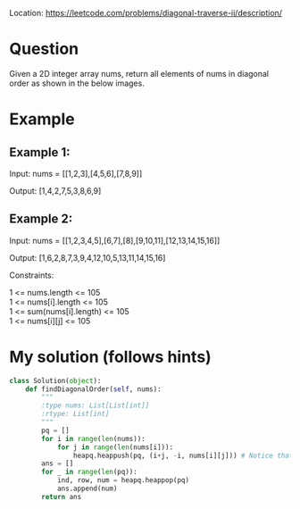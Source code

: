 Location: https://leetcode.com/problems/diagonal-traverse-ii/description/
# Question
Given a 2D integer array nums, return all elements of nums in diagonal order as shown in the below images.
 
# Example

## Example 1:

Input: nums = [[1,2,3],[4,5,6],[7,8,9]]

Output: [1,4,2,7,5,3,8,6,9]

## Example 2:

Input: nums = [[1,2,3,4,5],[6,7],[8],[9,10,11],[12,13,14,15,16]]

Output: [1,6,2,8,7,3,9,4,12,10,5,13,11,14,15,16]


Constraints:

1 <= nums.length <= 105\
1 <= nums[i].length <= 105\
1 <= sum(nums[i].length) <= 105\
1 <= nums[i][j] <= 105
 

# My solution (follows hints)
```python
class Solution(object):
    def findDiagonalOrder(self, nums):
        """
        :type nums: List[List[int]]
        :rtype: List[int]
        """
        pq = []
        for i in range(len(nums)):
            for j in range(len(nums[i])):
                heapq.heappush(pq, (i+j, -i, nums[i][j])) # Notice that numbers with equal sums of row and column indexes belong to the same diagonal. Store them in tuples (sum, row, val), sort them, and then regroup the answer.
        ans = []
        for _ in range(len(pq)):
            ind, row, num = heapq.heappop(pq)
            ans.append(num)
        return ans
       
```
